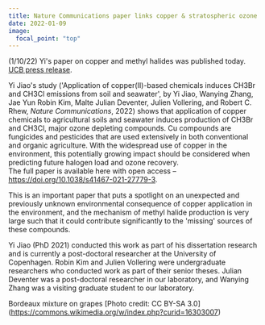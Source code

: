 ```yaml
---
title: Nature Communications paper links copper & stratospheric ozone
date: 2022-01-09
image:
  focal_point: "top"
---
```

(1/10/22) Yi's paper on copper and methyl halides was published today.  [UCB press release](https://news.berkeley.edu/2022/01/13/copper-based-chemicals-may-be-contributing-to-ozone-depletion/). 

<!--more-->

Yi Jiao's study ('Application of copper(II)-based chemicals induces CH3Br and CH3Cl 
emissions from soil and seawater', by Yi Jiao, Wanying Zhang, Jae Yun Robin Kim, 
Malte Julian Deventer, Julien Vollering, and Robert C. Rhew, *Nature Communications*, 2022) 
shows that application of copper chemicals to agricultural soils 
and seawater induces production of CH3Br and CH3Cl, 
major ozone depleting compounds. Cu compounds are fungicides and 
pesticides that are used extensively in both conventional and organic 
agriculture.  With the widespread use of copper in the environment, 
this potentially growing impact should be considered when predicting 
future halogen load and ozone recovery.  
The full paper is available here with open access 
– https://doi.org/10.1038/s41467-021-27779-3.

This is an important paper that puts a spotlight on an unexpected 
and previously unknown environmental consequence of copper application 
in the environment, and the mechanism of methyl halide production is very 
large such that it could contribute significantly to the 'missing' 
sources of these compounds.  

Yi Jiao (PhD 2021) conducted this work as part of his dissertation 
research and is currently a post-doctoral researcher at the University of Copenhagen. 
Robin Kim and Julien Vollering were undergraduate researchers who conducted work 
as part of their senior theses.  Julian Deventer was a post-doctoral researcher 
in our laboratory, and Wanying Zhang was a visiting graduate student to our laboratory.

Bordeaux mixture on grapes [Photo credit: CC BY-SA 3.0] (https://commons.wikimedia.org/w/index.php?curid=16303007)
